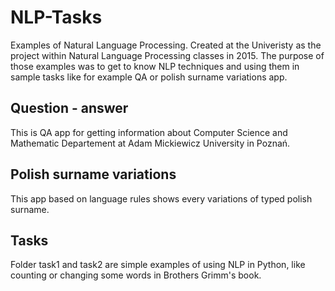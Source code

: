 # NLP-Tasks
Examples of Natural Language Processing. Created at the Univeristy as the project within Natural Language Processing classes in 2015. The purpose of those examples was to get to know NLP techniques and using them in sample tasks like for example QA or polish surname variations app.

## Question - answer
This is QA app for getting information about Computer Science and Mathematic Departement at Adam Mickiewicz University in Poznań.

## Polish surname variations
This app based on language rules shows every variations of typed polish surname.

## Tasks
Folder task1 and task2 are simple examples of using NLP in Python, like counting or changing some words in Brothers Grimm's book.
